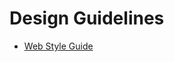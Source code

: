# Design Guidelines

* [Web Style Guide][1]

[1]:https://dynamsoft.github.io/styleguide/style-guide.html
